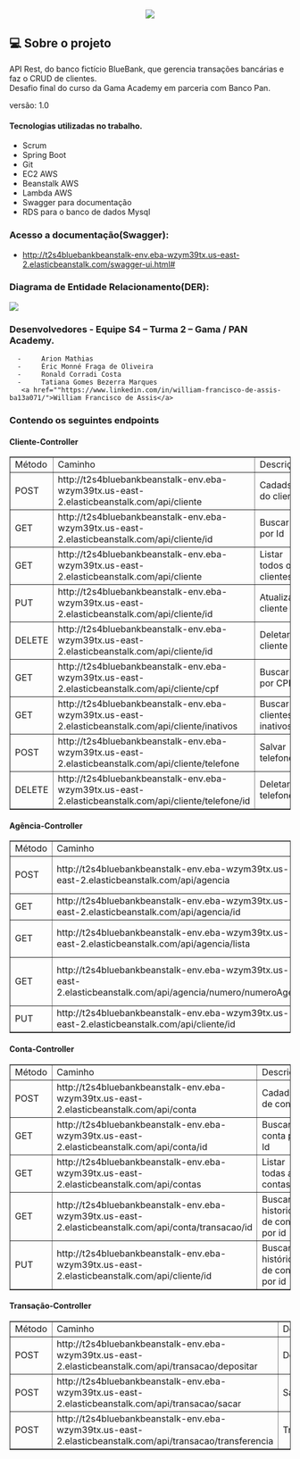 <h1 align="center">
 <img src="https://ik.imagekit.io/1nwyvlydc85r/LOGObluebank_PaFzdTA64.png?updatedAt=1639239398594">
  </h1>


##  💻 Sobre o projeto
API  Rest, do banco fictício BlueBank,  que gerencia transações  bancárias e faz o CRUD de clientes.
<br>
Desafio final do curso da Gama Academy em parceria com Banco Pan.

versão: 1.0

#### Tecnologias utilizadas no trabalho.
- Scrum 
- Spring Boot
- Git
- EC2 AWS
- Beanstalk AWS
- Lambda AWS
- Swagger para documentação
- RDS para o banco de dados Mysql


### Acesso a documentação(Swagger):

 - http://t2s4bluebankbeanstalk-env.eba-wzym39tx.us-east-2.elasticbeanstalk.com/swagger-ui.html#



### Diagrama de Entidade Relacionamento(DER):
 
<img src="https://ik.imagekit.io/1nwyvlydc85r/Diagrama_de_entidade_oX9goFyH_.png?updatedAt=1639317375093">

  

### Desenvolvedores - Equipe S4 – Turma 2 – Gama / PAN Academy.

      -     Arion Mathias
      -     Éric Monné Fraga de Oliveira
      -     Ronald Corradi Costa
      -     Tatiana Gomes Bezerra Marques
       <a href=""https://www.linkedin.com/in/william-francisco-de-assis-ba13a071/">William Francisco de Assis</a>
         

    

###  Contendo os seguintes  endpoints


  #### Cliente-Controller
  
  <table border="1">
 <tr>
 <td> Método</td>
 <td>Caminho</td>
 <td>Descrição</td>
 </tr>
 
 <tr> 
  <td> POST</td> 
  <td>http://t2s4bluebankbeanstalk-env.eba-wzym39tx.us-east-2.elasticbeanstalk.com/api/cliente</td>
   <td>Cadadstro do cliente</td>
   </tr>
 
  <tr>
 <td>GET</td>
 <td>http://t2s4bluebankbeanstalk-env.eba-wzym39tx.us-east-2.elasticbeanstalk.com/api/cliente/id</td>
 <td>Buscar por Id</td>
 </tr>
 
 <tr>
 <td> GET</td>
 <td>http://t2s4bluebankbeanstalk-env.eba-wzym39tx.us-east-2.elasticbeanstalk.com/api/cliente</td>
 <td>Listar todos os clientes</td>
 </tr>
 
 <tr>
 <td>PUT</td>
 <td>http://t2s4bluebankbeanstalk-env.eba-wzym39tx.us-east-2.elasticbeanstalk.com/api/cliente/id</td>
 <td>Atualizar cliente</td>
 </tr>
 
 <tr>
 <td> DELETE</td>
 <td>http://t2s4bluebankbeanstalk-env.eba-wzym39tx.us-east-2.elasticbeanstalk.com/api/cliente/id</td>
 <td>Deletar cliente</td>
 </tr>
 
 <tr>
 <td>GET</td>
 <td>http://t2s4bluebankbeanstalk-env.eba-wzym39tx.us-east-2.elasticbeanstalk.com/api/cliente/cpf</td>
 <td>Buscar por CPF</td>
 </tr>
 
 <tr>
 <td>GET</td>
 <td>http://t2s4bluebankbeanstalk-env.eba-wzym39tx.us-east-2.elasticbeanstalk.com/api/cliente/inativos</td>
 <td>Buscar de clientes inativos</td>
 </tr>
 
 
 <tr>
 <td>POST</td>
 <td>http://t2s4bluebankbeanstalk-env.eba-wzym39tx.us-east-2.elasticbeanstalk.com/api/cliente/telefone</td>
 <td>Salvar telefone</td>
 </tr>
 
 
  <tr>
 <td>DELETE</td>
 <td>http://t2s4bluebankbeanstalk-env.eba-wzym39tx.us-east-2.elasticbeanstalk.com/api/cliente/telefone/id</td>
 <td>Deletar telefone</td>
 </tr>
 
  </table>
 

  #### Agência-Controller
  
  
<table border="1">
 <tr>
 <td> Método</td>
 <td>Caminho</td>
 <td>Descrição</td>
 </tr>
 
 <tr> 
  <td> POST</td> 
  <td>http://t2s4bluebankbeanstalk-env.eba-wzym39tx.us-east-2.elasticbeanstalk.com/api/agencia</td>
   <td>Cadadstro da agencia</td>
   </tr>
 
  <tr>
 <td>GET</td>
 <td>http://t2s4bluebankbeanstalk-env.eba-wzym39tx.us-east-2.elasticbeanstalk.com/api/agencia/id</td>
 <td>Buscar por Id</td>
 </tr>
 
 <tr>
 <td> GET</td>
 <td>http://t2s4bluebankbeanstalk-env.eba-wzym39tx.us-east-2.elasticbeanstalk.com/api/agencia/lista</td>
 <td>Listar todas as agencias</td>
 </tr>
 
 <tr>
 <td>GET</td>
 <td>http://t2s4bluebankbeanstalk-env.eba-wzym39tx.us-east-2.elasticbeanstalk.com/api/agencia/numero/numeroAgencia</td>
 <td>Buscar agencia por número</td>
 </tr>
 
 <tr>
 <td> PUT</td>
 <td>http://t2s4bluebankbeanstalk-env.eba-wzym39tx.us-east-2.elasticbeanstalk.com/api/cliente/id</td>
 <td>Atualizar agência</td>
 </tr>
 
  </table>
  

 #### Conta-Controller
 
 <table border="1">
 <tr>
 <td> Método</td>
 <td>Caminho</td>
 <td>Descrição</td>
 </tr>
 
 <tr> 
  <td> POST</td> 
  <td>http://t2s4bluebankbeanstalk-env.eba-wzym39tx.us-east-2.elasticbeanstalk.com/api/conta</td>
   <td>Cadadstro de conta</td>
   </tr>
 
  <tr>
 <td>GET</td>
 <td>http://t2s4bluebankbeanstalk-env.eba-wzym39tx.us-east-2.elasticbeanstalk.com/api/conta/id</td>
 <td>Buscar conta por Id</td>
 </tr>
 
 <tr>
 <td> GET</td>
 <td>http://t2s4bluebankbeanstalk-env.eba-wzym39tx.us-east-2.elasticbeanstalk.com/api/contas</td>
 <td>Listar todas as contas</td>
 </tr>
 
 <tr>
 <td>GET</td>
 <td>http://t2s4bluebankbeanstalk-env.eba-wzym39tx.us-east-2.elasticbeanstalk.com/api/conta/transacao/id</td>
 <td>Buscar historico de conta por id</td>
 </tr>
 
 <tr>
 <td> PUT</td>
 <td>http://t2s4bluebankbeanstalk-env.eba-wzym39tx.us-east-2.elasticbeanstalk.com/api/cliente/id</td>
 <td>Buscar histórico de conta por id</td>
 </tr>
 
  </table>



  #### Transação-Controller
  
  
   <table border="1">
 <tr>
 <td> Método</td>
 <td>Caminho</td>
 <td>Descrição</td>
 </tr>
 
 <tr> 
  <td> POST</td> 
  <td>http://t2s4bluebankbeanstalk-env.eba-wzym39tx.us-east-2.elasticbeanstalk.com/api/transacao/depositar</td>
   <td>Depositar</td>
   </tr>
 
  <tr>
 <td>POST</td>
 <td>http://t2s4bluebankbeanstalk-env.eba-wzym39tx.us-east-2.elasticbeanstalk.com/api/transacao/sacar</td>
 <td>Sacar</td>
 </tr>
 
 <tr>
 <td> POST</td>
 <td>http://t2s4bluebankbeanstalk-env.eba-wzym39tx.us-east-2.elasticbeanstalk.com/api/transacao/transferencia</td>
 <td>Transferência</td>
 </tr>
 
  </table>







